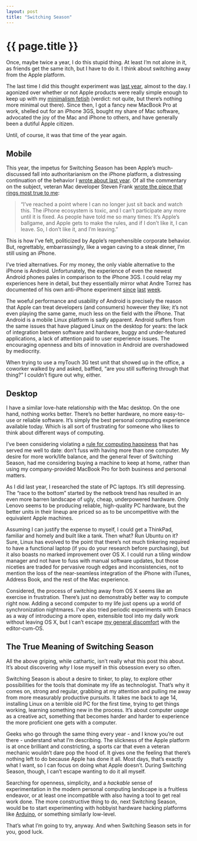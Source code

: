 ```yaml
---
layout: post
title: "Switching Season"
---
```


{{ page.title }}
================

Once, maybe twice a year, I do this stupid thing. At least I’m not alone in it, as friends get the same itch, but I have to do it. I think about switching away from the Apple platform.

The last time I did this thought experiment was [last year](http://al3x.net/2008/08/08/computing-simplicity-minimalism-and.html), almost to the day. I agonized over whether or not Apple products were really simple enough to keep up with my [minimalism fetish](http://minima.al3x.net/) (verdict: not quite, but there’s nothing more minimal out there). Since then, I got a fancy new MacBook Pro at work, shelled out for an iPhone 3GS, bought my share of Mac software, advocated the joy of the Mac and iPhone to others, and have generally been a dutiful Apple citizen.

Until, of course, it was that time of the year again.

Mobile
------

This year, the impetus for Switching Season has been Apple’s much-discussed fall into authoritarianism on the iPhone platform, a distressing continuation of the behavior I [wrote about last year](http://al3x.net/2008/10/05/treating-developers-right.html). Of all the commentary on the subject, veteran Mac developer Steven Frank [wrote the piece that rings most true to me](http://stevenf.tumblr.com/post/152606616/important-note-references-to-i-in-this-post):

> “I’ve reached a point where I can no longer just sit back and watch this. The iPhone ecosystem is toxic, and I can’t participate any more until it is fixed. As people have told me so many times: It’s Apple’s ballgame, and Apple gets to make the rules, and if I don’t like it, I can leave. So, I don’t like it, and I’m leaving.”

This is how I’ve felt, politicized by Apple’s reprehensible corporate behavior. But, regrettably, embarrassingly, like a vegan caving to a steak dinner, I’m still using an iPhone.

I’ve tried alternatives. For my money, the only viable alternative to the iPhone is Android. Unfortunately, the experience of even the newest Android phones pales in comparison to the iPhone 3GS. I could relay my experiences here in detail, but they essentially mirror what Andre Torrez has documented of his own anti-iPhone experiment [since](http://notes.torrez.org/2009/08/google-phone-day-1.html) [last](http://notes.torrez.org/2009/08/android-software-day-3.html) [week](http://notes.torrez.org/2009/08/android-day-4.html).

The woeful performance and usability of Android is precisely the reason that Apple can treat developers (and consumers) however they like; it’s not even playing the same game, much less on the field with the iPhone. That Android is a mobile Linux platform is sadly apparent. Android suffers from the same issues that have plagued Linux on the desktop for years: the lack of integration between software and hardware, buggy and under-featured applications, a lack of attention paid to user experience issues. The encouraging openness and bits of innovation in Android are overshadowed by mediocrity.

When trying to use a myTouch 3G test unit that showed up in the office, a coworker walked by and asked, baffled, “are you still suffering through that thing?” I couldn’t figure out why, either.

Desktop
-------

I have a similar love-hate relationship with the Mac desktop. On the one hand, nothing works better. There’s no better hardware, no more easy-to-use or reliable software. It’s simply the best personal computing experience available today. Which is all sort of frustrating for someone who likes to think about different ways of computing.

I’ve been considering violating a [rule for computing happiness](http://al3x.net/2008/09/08/al3xs-rules-for-computing-happiness.html) that has served me well to date: don’t fuss with having more than one computer. My desire for more work/life balance, and the general fever of Switching Season, had me considering buying a machine to keep at home, rather than using my company-provided MacBook Pro for both business and personal matters.

As I did last year, I researched the state of PC laptops. It’s still depressing. The “race to the bottom” started by the netbook trend has resulted in an even more barren landscape of ugly, cheap, underpowered hardware. Only Lenovo seems to be producing reliable, high-quality PC hardware, but the better units in their lineup are priced so as to be uncompetitive with the equivalent Apple machines.

Assuming I can justify the expense to myself, I could get a ThinkPad, familiar and homely and built like a tank. Then what? Run Ubuntu on it? Sure, Linux has evolved to the point that there’s not much tinkering required to have a functional laptop (if you do your research before purchasing), but it also boasts no marked improvement over OS X. I could run a tiling window manager and not have to fuss with manual software updates, but those niceties are traded for pervasive rough edges and inconsistencies, not to mention the loss of the near-seamless integration of the iPhone with iTunes, Address Book, and the rest of the Mac experience.

Considered, the process of switching away from OS X seems like an exercise in frustration. There’s just no demonstrably better way to compute right now. Adding a second computer to my life just opens up a world of synchronization nightmares. I’ve also tried periodic experiments with Emacs as a way of introducing a more open, extensible tool into my daily work without leaving OS X, but I can’t escape [my general discomfort](http://al3x.net/2008/10/22/on-flight-to-old-text-editors.html) with the editor-cum-OS.

The True Meaning of Switching Season
------------------------------------

All the above griping, while cathartic, isn’t really what this post this about. It’s about discovering *why* I lose myself in this obsession every so often.

Switching Season is about a desire to tinker, to play, to explore other possibilities for the tools that dominate my life as technologist. That’s why it comes on, strong and regular, grabbing at my attention and pulling me away from more measurably productive pursuits. It takes me back to age 14, installing Linux on a terrible old PC for the first time, trying to get things working, learning something new in the process. It’s about computer *usage* as a creative act, something that becomes harder and harder to experience the more proficient one gets with a computer.

Geeks who go through the same thing every year - and I know you’re out there - understand what I’m describing. The slickness of the Apple platform is at once brilliant and constricting, a sports car that even a veteran mechanic wouldn’t dare pop the hood of. It gives one the feeling that there’s nothing left to do because Apple has done it all. Most days, that’s exactly what I want, so I can focus on doing what Apple doesn’t. During Switching Season, though, I can’t escape wanting to do it all myself.

Searching for openness, simplicity, and a *hackable* sense of experimentation in the modern personal computing landscape is a fruitless endeavor, or at least one incompatible with also having a tool to get real work done. The more constructive thing to do, next Switching Season, would be to start experimenting with hobbyist hardware hacking platforms like [Arduino](http://www.arduino.cc/), or something similarly low-level.

That’s what I’m going to try, anyway. And when Switching Season sets in for you, good luck.
